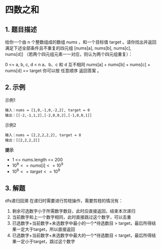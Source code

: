 # 四数之和

## 1. 题目描述
给你一个由 n 个整数组成的数组 nums ，和一个目标值 target 。请你找出并返回满足下述全部条件且不重复的四元组 [nums[a], nums[b], nums[c], nums[d]] （若两个四元组元素一一对应，则认为两个四元组重复）：

0 <= a, b, c, d < n
a、b、c 和 d 互不相同
nums[a] + nums[b] + nums[c] + nums[d] == target
你可以按 任意顺序 返回答案 。

## 2. 示例
示例1
```
输入：nums = [1,0,-1,0,-2,2], target = 0
输出：[[-2,-1,1,2],[-2,0,0,2],[-1,0,0,1]]
```

示例2
```
输入：nums = [2,2,2,2,2], target = 8
输出：[[2,2,2,2]]
```

**提示**
- 1 <= nums.length <= 200
- $10^9 <= nums[i] <= 10^9$
- $10^9 <= target <= 10^9$

## 3. 解题
dfs递归回溯
在递归时需要进行剪枝操作，需要剪枝的情况有：
1. 剩余可选数字小于所需数字数目，此时应直接返回，结束本次递归
2. 当前数字和上一个数字相同，此时直接跳过这个数字，可以去重
3. 已选数字+当前数字+未选数字中最小的一个*待选数目 > target，最后所得结果一定大于target，所以直接返回
4. 已选数字+当前数字+未选数字中最大的一个*待选数目 < target，最后所得结果一定小于target，跳过这个数字